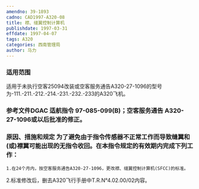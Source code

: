 ```yaml
---
amendno: 39-1893  
cadno: CAD1997-A320-08  
title: 襟、缝翼控制计算机  
publishdate: 1997-03-31  
effdate: 1997-04-07  
tags: A320  
categories: 西南管理局  
author: 马力  
---
```

  
### 适用范围  
适用于未执行空客25094改装或空客服务通告A320-27-1096的型号为-111.-211.-212.-214.-231.-232.-233的A320飞机。  
  
<!--more-->  
### 参考文件DGAC 适航指令 97-085-099(B)；空客服务通告 A320-27-1096或以后批准的修正。  
  
### 原因、措施和规定 为了避免由于指令传感器不正常工作而导致缝翼和(或)襟翼可能出现的无指令收回。在本指令规定的有效期内完成下列工作：  
    1.在24个月内，按空客服务通告A320-27-1096，更改襟、缝翼控制计算机(SFCC)的标准。  
2.标准修改后，删去A320飞行手册中T.R.N°4.02.00/02内容。  
